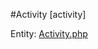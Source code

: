 #Activity [activity]

Entity: [Activity.php](../../modules/custom/activity/activity_creator/src/Entity/Activity.php)


